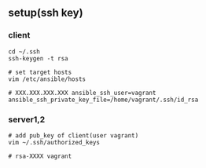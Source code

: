 
## setup(ssh key)

### client

```
cd ~/.ssh
ssh-keygen -t rsa

# set target hosts
vim /etc/ansible/hosts

# XXX.XXX.XXX.XXX ansible_ssh_user=vagrant ansible_ssh_private_key_file=/home/vagrant/.ssh/id_rsa
```


### server1,2

```
# add pub_key of client(user vagrant)
vim ~/.ssh/authorized_keys

# rsa-XXXX vagrant

```


